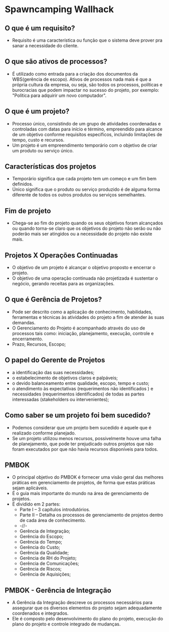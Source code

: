 # Spawncamping Wallhack

## O que é um requisito?

* Requisito é uma característica ou função que o sistema deve prover pra sanar a necessidade do cliente.

## O que são ativos de processos?

* É utilizado como entrada para a criação dos documentos da WBS(gerência de escopo). Ativos de processos nada mais é que a própria cultura da empresa, ou seja, são todos os processos, políticas e burocracias que podem impactar no sucesso do projeto, por exemplo: "Política para adquirir um novo computador".

## O que é um projeto?

* Processo único, consistindo de um grupo de atividades coordenadas e controladas com datas para início e término, empreendido para alcance de um objetivo conforme requisitos específicos, incluindo limitações de tempo, custo e  recursos.
* Um projeto é um empreendimento temporário com o objetivo de criar um produto ou serviço único.

## Características dos projetos

* Temporário significa que cada projeto tem um começo e um fim bem definidos.
* Único significa que o produto ou serviço produzido é de alguma forma diferente de todos os outros produtos ou serviços semelhantes.

## Fim de projeto

* Chega-se ao fim do projeto quando os seus objetivos foram alcançados ou quando torna-se claro que os objetivos do projeto não serão ou não poderão mais ser atingidos ou a necessidade do projeto não existe mais.

## Projetos X Operações Continuadas

* O objetivo de um projeto é alcançar o objetivo proposto e encerrar o projeto.
* O objetivo de uma operação continuada não projetizada é sustentar o negócio, gerando receitas para as organizações.

## O que é Gerência de Projetos?

* Pode ser descrito como a aplicação de conhecimento, habilidades, ferramentas e técnicas às atividades do projeto a fim de atender às suas demandas.
* O Gerenciamento do Projeto é acompanhado através do uso de processos tais como: iniciação, planejamento, execução, controle e encerramento.
* Prazo, Recursos, Escopo;   

## O papel do Gerente de Projetos

* a identificação das suas necessidades;
* o estabelecimento de objetivos claros e palpáveis;
* o devido balanceamento entre qualidade, escopo, tempo e custo;
* o atendimento às expectativas (requerimentos não identificados ) e necessidades (requerimentos identificados) de todas as partes interessadas (stakeholders ou intervenientes);

## Como saber se um projeto foi bem sucedido?

* Podemos considerar que um projeto bem sucedido é aquele que é realizado conforme planejado.
* Se um projeto utilizou menos recursos, possivelmente houve uma falha de planejamento, que pode ter prejudicado outros projetos que não foram executados por que não havia recursos disponíveis para todos.

## PMBOK

* O principal objetivo do PMBOK é fornecer uma visão geral das melhores práticas em gerenciamento de projetos, de forma que estas práticas sejam aplicáveis.
* É o guia mais importante do mundo na área de gerenciamento de projetos.
* É dividido em 2 partes:
  * Parte I – 3 capítulos introdutórios.
  * Parte II – Detalha os processos de gerenciamento de projetos dentro de cada área de conhecimento.
  * -//-
  * Gerência de Integração;
  * Gerência do Escopo;
  * Gerência do Tempo;
  * Gerência do Custo;
  * Gerência da Qualidade;
  * Gerência de RH do Projeto;
  * Gerência de Comunicações;
  * Gerência de Riscos;
  * Gerência de Aquisições;

## PMBOK - Gerência de Integração

* A Gerência da Integração descreve os processos necessários para assegurar que os diversos elementos do projeto sejam adequadamente coordenados e integrados.
* Ele é composto pelo desenvolvimento do plano do projeto, execução do plano do projeto e controle integrado de mudanças.

